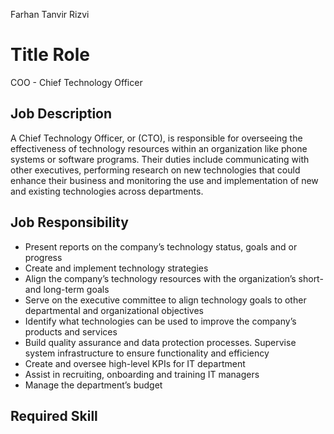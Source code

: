 Farhan Tanvir Rizvi

# Title Role
  COO - Chief Technology Officer

## Job Description
  A Chief Technology Officer, or (CTO), is responsible for overseeing the effectiveness of technology resources within an organization like phone systems or software programs. Their duties include communicating with other executives, performing research on new technologies that could enhance their business and monitoring the use and implementation of new and existing technologies across departments.

## Job Responsibility
 - Present reports on the company’s technology status, goals and or progress
 - Create and implement technology strategies
 - Align the company’s technology resources with the organization’s short- and long-term goals
 - Serve on the executive committee to align technology goals to other departmental and organizational objectives
 - Identify what technologies can be used to improve the company’s products and services
 - Build quality assurance and data protection processes. Supervise system infrastructure to ensure functionality and efficiency
 - Create and oversee high-level KPIs for IT department
 - Assist in recruiting, onboarding and training IT managers 
 - Manage the department’s budget 

## Required Skill
  
